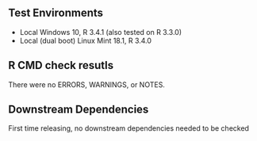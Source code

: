 ## Test Environments
* Local Windows 10, R 3.4.1 (also tested on R 3.3.0)
* Local (dual boot) Linux Mint 18.1, R 3.4.0

## R CMD check resutls
There were no ERRORS, WARNINGS, or NOTES.

## Downstream Dependencies
First time releasing, no downstream dependencies needed to be checked